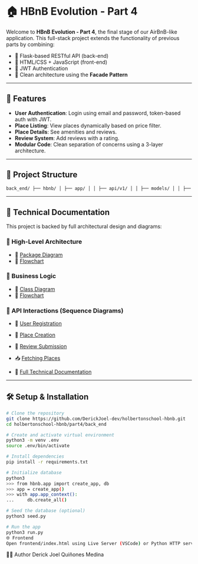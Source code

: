 # 🏠 HBnB Evolution - Part 4

Welcome to **HBnB Evolution - Part 4**, the final stage of our AirBnB-like application. This full-stack project extends the functionality of previous parts by combining:

- 🧠 Flask-based RESTful API (back-end)
- 🎨 HTML/CSS + JavaScript (front-end)
- 🔐 JWT Authentication
- 🧩 Clean architecture using the **Facade Pattern**

---

## 🚀 Features

- **User Authentication**: Login using email and password, token-based auth with JWT.
- **Place Listing**: View places dynamically based on price filter.
- **Place Details**: See amenities and reviews.
- **Review System**: Add reviews with a rating.
- **Modular Code**: Clean separation of concerns using a 3-layer architecture.

---
## 📁 Project Structure

``` bash 
back_end/ ├── hbnb/ │ ├── app/ │ │ ├── api/v1/ │ │ ├── models/ │ │ ├── services/ │ │ ├── init.py │ └── ... ├── seed.py ├── config.py ├── run.py └── instance/ frontend/ ├── login.html ├── index.html ├── place.html ├── styles.css └── scripts.js 
```
---

## 📄 Technical Documentation

This project is backed by full architectural design and diagrams:

### 🔹 High-Level Architecture
- 📌 [Package Diagram](https://github.com/DerickJoel-dev/holbertonschool-hbnb/blob/main/docs_and_architecture/high_level_diagram/high_lvl_package_diagram.mmd)
- 📌 [Flowchart](https://github.com/DerickJoel-dev/holbertonschool-hbnb/blob/main/docs_and_architecture/high_level_diagram/high_lvl_flowchart.mmd)

### 🔹 Business Logic
- 📌 [Class Diagram](https://github.com/DerickJoel-dev/holbertonschool-hbnb/blob/main/docs_and_architecture/business_logic_diagram/business_logic_class_diagram.mmd)
- 📌 [Flowchart](https://github.com/DerickJoel-dev/holbertonschool-hbnb/blob/main/docs_and_architecture/business_logic_diagram/business_logic_flowchart.mmd)

### 🔹 API Interactions (Sequence Diagrams)
- 👤 [User Registration](https://github.com/DerickJoel-dev/holbertonschool-hbnb/blob/main/docs_and_architecture/sequence_diagrams/user_registration_seq.mmd)
- 🏡 [Place Creation](https://github.com/DerickJoel-dev/holbertonschool-hbnb/blob/main/docs_and_architecture/sequence_diagrams/place_creation_seq.mmd)
- 📝 [Review Submission](https://github.com/DerickJoel-dev/holbertonschool-hbnb/blob/main/docs_and_architecture/sequence_diagrams/review_submission_seq.mmd)
- 📥 [Fetching Places](https://github.com/DerickJoel-dev/holbertonschool-hbnb/blob/main/docs_and_architecture/sequence_diagrams/fetch_places_seq.mmd)

- 📘 [Full Technical Documentation](https://github.com/DerickJoel-dev/holbertonschool-hbnb/blob/main/docs_and_architecture/technical_documentation.md)

---

## 🛠️ Setup & Installation

```bash
# Clone the repository
git clone https://github.com/DerickJoel-dev/holbertonschool-hbnb.git
cd holbertonschool-hbnb/part4/back_end

# Create and activate virtual environment
python3 -m venv .env
source .env/bin/activate

# Install dependencies
pip install -r requirements.txt

# Initialize database
python3
>>> from hbnb.app import create_app, db
>>> app = create_app()
>>> with app.app_context():
...     db.create_all()

# Seed the database (optional)
python3 seed.py

# Run the app
python3 run.py
🌐 Frontend
Open frontend/index.html using Live Server (VSCode) or Python HTTP server:
```
👨‍💻 Author
Derick Joel Quiñones Medina